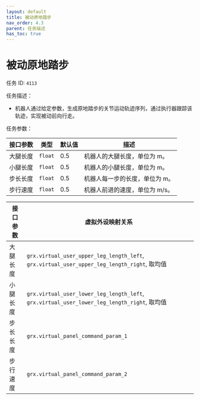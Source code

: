 ```yaml
---
layout: default
title: 被动原地踏步
nav_order: 4.3
parent: 任务描述
has_toc: true
---
```


# 被动原地踏步

任务 ID: `4113`

任务描述：

- 机器人通过给定参数，生成原地踏步的关节运动轨迹序列，通过执行器跟踪该轨迹，实现被动前向行走。

任务参数：

| 接口参数 | 类型      | 默认值 | 描述                |
|------|---------|-----|-------------------|
| 大腿长度 | `float` | 0.5 | 机器人的大腿长度，单位为 m。   |
| 小腿长度 | `float` | 0.5 | 机器人的小腿长度，单位为 m。   |
| 步长长度 | `float` | 0.5 | 机器人每一步的长度，单位为 m。  |
| 步行速度 | `float` | 0.5 | 机器人前进的速度，单位为 m/s。 |

| 接口参数 | 虚拟外设映射关系                                                                                 |
|------|------------------------------------------------------------------------------------------|
| 大腿长度 | `grx.virtual_user_upper_leg_length_left`, `grx.virtual_user_upper_leg_length_right`, 取均值 |
| 小腿长度 | `grx.virtual_user_lower_leg_length_left`, `grx.virtual_user_lower_leg_length_right`, 取均值 |
| 步长长度 | `grx.virtual_panel_command_param_1`                                                      |
| 步行速度 | `grx.virtual_panel_command_param_2`                                                      |
